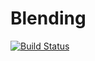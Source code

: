 # Blending

[![Build Status](https://travis-ci.org/dejakaymac/Blending.jl.svg?branch=master)](https://travis-ci.org/dejakaymac/Blending.jl)
